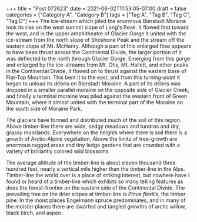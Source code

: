 +++
title = "Post 072623"
date = 2021-06-02T11:53:05-07:00
draft = false
categories = ["Category A", "Category B"]
tags = ["Tag A", "Tag B", "Tag C", "Tag D"]
+++
The ice-stream which piled the enormous Bierstadt Moraine took its rise on the west summit slope of Long's Peak. It flowed first toward the west, and in the upper amphitheatre of Glacier Gorge it united with the ice-stream from the north slope of Shoshone Peak and the stream off the eastern slope of Mt. McHenry. Although a part of this enlarged flow appears to have been thrust across the Continental Divide, the larger portion of it was deflected to the north through Glacier Gorge. Emerging from this gorge and enlarged by the ice-streams from Mt. Otis, Mt. Hallett, and other peaks in the Continental Divide, it flowed on to thrust against the eastern base of Flat-Top Mountain. This bent it to the east, and from this turning-point it began to unload its débris on Bierstadt Moraine. A part of its débris was dropped in a smaller parallel moraine on the opposite side of Glacier Creek, and finally a terminal moraine was piled against the western front of Green Mountain, where it almost united with the terminal part of the Moraine on the south side of Moraine Park.

The glaciers have formed and distributed much of the soil of this region. Above timber-line there are wide, sedgy meadows and tundras and dry, grassy moorlands. Everywhere on the heights where there is soil there is a growth of Arctic-Alpine vegetation. Above the limits of tree-growth are enormous ragged areas and tiny ledge gardens that are crowded with a variety of brilliantly colored wild blossoms.

The average altitude of the timber-line is about eleven thousand three hundred feet, nearly a vertical mile higher than the timber-line in the Alps. Timber-line the world over is a place of striking interest, but nowhere have I found or heard of a timber-line which exhibits so many telling features as does the forest-frontier on the eastern side of the Continental Divide. The prevailing tree on the drier slopes at timber-line is _Pinus flexilis_, the limber pine. In the moist places Engelmann spruce predominates, and in many of the moister places there are dwarfed and tangled growths of arctic willow, black birch, and aspen.
